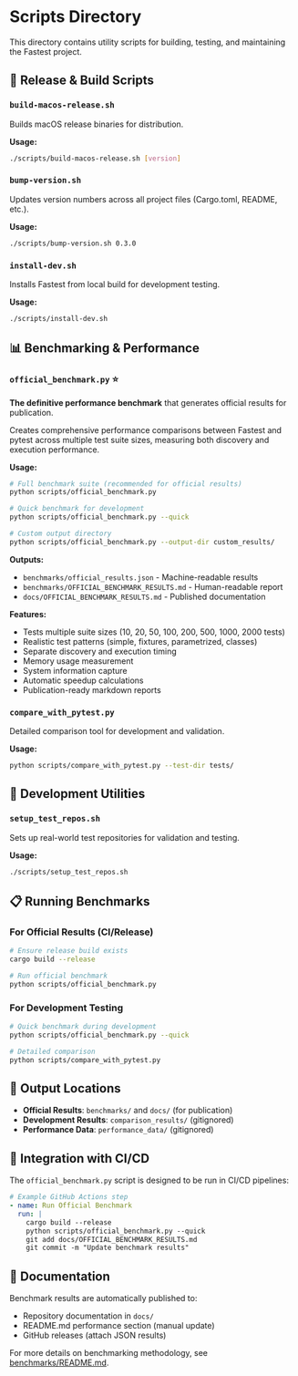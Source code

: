 # Scripts Directory

This directory contains utility scripts for building, testing, and maintaining the Fastest project.

## 🚀 Release & Build Scripts

### `build-macos-release.sh`
Builds macOS release binaries for distribution.

**Usage:**
```bash
./scripts/build-macos-release.sh [version]
```

### `bump-version.sh`
Updates version numbers across all project files (Cargo.toml, README, etc.).

**Usage:**
```bash
./scripts/bump-version.sh 0.3.0
```

### `install-dev.sh`
Installs Fastest from local build for development testing.

**Usage:**
```bash
./scripts/install-dev.sh
```

## 📊 Benchmarking & Performance

### `official_benchmark.py` ⭐
**The definitive performance benchmark** that generates official results for publication.

Creates comprehensive performance comparisons between Fastest and pytest across multiple test suite sizes, measuring both discovery and execution performance.

**Usage:**
```bash
# Full benchmark suite (recommended for official results)
python scripts/official_benchmark.py

# Quick benchmark for development
python scripts/official_benchmark.py --quick

# Custom output directory
python scripts/official_benchmark.py --output-dir custom_results/
```

**Outputs:**
- `benchmarks/official_results.json` - Machine-readable results
- `benchmarks/OFFICIAL_BENCHMARK_RESULTS.md` - Human-readable report  
- `docs/OFFICIAL_BENCHMARK_RESULTS.md` - Published documentation

**Features:**
- Tests multiple suite sizes (10, 20, 50, 100, 200, 500, 1000, 2000 tests)
- Realistic test patterns (simple, fixtures, parametrized, classes)
- Separate discovery and execution timing
- Memory usage measurement
- System information capture
- Automatic speedup calculations
- Publication-ready markdown reports

### `compare_with_pytest.py`
Detailed comparison tool for development and validation.

**Usage:**
```bash
python scripts/compare_with_pytest.py --test-dir tests/
```

## 🔧 Development Utilities

### `setup_test_repos.sh`
Sets up real-world test repositories for validation and testing.

**Usage:**
```bash
./scripts/setup_test_repos.sh
```

## 📋 Running Benchmarks

### For Official Results (CI/Release)
```bash
# Ensure release build exists
cargo build --release

# Run official benchmark
python scripts/official_benchmark.py
```

### For Development Testing
```bash
# Quick benchmark during development
python scripts/official_benchmark.py --quick

# Detailed comparison
python scripts/compare_with_pytest.py
```

## 📁 Output Locations

- **Official Results**: `benchmarks/` and `docs/` (for publication)
- **Development Results**: `comparison_results/` (gitignored)
- **Performance Data**: `performance_data/` (gitignored)

## 🔄 Integration with CI/CD

The `official_benchmark.py` script is designed to be run in CI/CD pipelines:

```yaml
# Example GitHub Actions step
- name: Run Official Benchmark
  run: |
    cargo build --release
    python scripts/official_benchmark.py --quick
    git add docs/OFFICIAL_BENCHMARK_RESULTS.md
    git commit -m "Update benchmark results"
```

## 📖 Documentation

Benchmark results are automatically published to:
- Repository documentation in `docs/`
- README.md performance section (manual update)
- GitHub releases (attach JSON results)

For more details on benchmarking methodology, see [benchmarks/README.md](../benchmarks/README.md).
